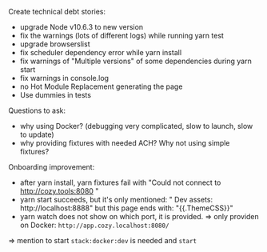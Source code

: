Create technical debt stories:
- upgrade Node v10.6.3 to new version
- fix the warnings (lots of different logs) while running yarn test
- upgrade browserslist
- fix scheduler dependency error while yarn install
- fix warnings of "Multiple versions" of some dependencies during yarn start
- fix warnings in console.log
- no Hot Module Replacement generating the page
- Use dummies in tests

Questions to ask:
- why using Docker? (debugging very complicated, slow to launch, slow to update)
- why providing fixtures with needed ACH? Why not using simple fixtures?

Onboarding improvement:
- after yarn install, yarn fixtures fail with "Could not connect to http://cozy.tools:8080 "
- yarn start succeeds, but it's only mentioned: "  Dev assets:        http://localhost:8888" but this page ends with: "{{.ThemeCSS}}"
- yarn watch does not show on which port, it is provided. => only providen on Docker: `http://app.cozy.localhost:8080/`

=> mention to start `stack:docker:dev` is needed and `start`
